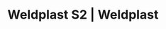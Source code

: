 ---
Link: "file:/Users/vinayakpatel/Downloads/www.weldplast.cz/weldplast-s228"
product_name: "WELDPLAST S2230 V / 3000 W, TPO, včetně boxu"
product_id: "Obj. číslo:136.602"
title: "Weldplast S2 | Weldplast"
product_desc: "Leister WELDPLAST S2 je ruční extrudér s digitální regulací. Jeho vnější design splňuje nejvyšší nároky na funkčnost. Speciální verze Leister S2 TPO svařuje kromě PE/PP i TPO.Nízká hlučnost, výkonná převodovkaMožnost přívodu drátu z pravé nebo levé stranyVolně nastavitelná rukojeťBezuhlíkové dmychadloSvařovací botka otočná o 360°Speciální verze pro svařování TPOOchrana motoru před spuštěním za studenaMožnost samostatně nastavit teplotu předehřevu a teplotu plastu"
product_specs: "Značka konformity, Značka schválení, Třída ochrany I, NapětíV~230, PříkonW3000, FrekvenceHz50 / 60, Rozměry (D x Š x V)mm450 x 98 x 260 (bez svařovací botky), Hmotnostkg5,8 (bez kabelu), Svařovací drát (ø)mm3 nebo 4, Výtlak (HDPE ø 4)kg/h																								PE 1,0 - 2,3																								PP 0,9 - 2,0																							, Výtlak (HDPE ø 3)kg/h																								PE 0,6 - 1,3																								PP 0,5 - 1,2																							, Materiál																								TPO, FPO, PE-HD, PE-LD, PP																								Další materiály na vyžádání																							"
product_downloads: "KATALOG DESKOVÝCH MATERIÁLŮ																								stáhnout																								, WELDPLAST S2 - manuál SK																								stáhnout																								, Svařovací botky - WELDPLAST S2, PVC, S4, S6																								stáhnout																								, WELDPLAST S2, PVC, TPO - manuál CZ																								stáhnout																								, WELDPLAST S2 - produktový list																								stáhnout																								, Příslušenství (botky) - FUSION 2/3/3C, WELDPLAST S2																								stáhnout																								"
href: "https://www.weldplast.cz/files/katalog-deskovych-materialu-cz.pdf, https://www.weldplast.cz/files/katalog-deskovych-materialu-cz.pdf, https://www.weldplast.cz/files/weldplast-s2-manual-sk-copy.pdf, https://www.weldplast.cz/files/weldplast-s2-manual-sk-copy.pdf, https://www.weldplast.cz/files/prehled-botek-weldplast-s2pvc-s4-s62.pdf, https://www.weldplast.cz/files/prehled-botek-weldplast-s2pvc-s4-s62.pdf, https://www.weldplast.cz/files/1293-weldplast-s2-pvc-tpo-manual-cz.pdf, https://www.weldplast.cz/files/1293-weldplast-s2-pvc-tpo-manual-cz.pdf, https://www.weldplast.cz/files/weldplast-s2-pvc-tpo-produktovy-list-leister.pdf, https://www.weldplast.cz/files/weldplast-s2-pvc-tpo-produktovy-list-leister.pdf, https://www.weldplast.cz/files/718-prehled-botek-fusion-2-3-3c-weldplast-s21.pdf, https://www.weldplast.cz/files/718-prehled-botek-fusion-2-3-3c-weldplast-s21.pdf"
accessories: "Pouzdro izolační, WELDPLAST S1/S2Svařovací botka, PVC, V-svar 8/10 mm a X-svar 15/20 mm, EASvařovací botka, rohový svar vnitřní 20 mm, IASvařovací botka, rohový svar vnitřní 14 mm, IASvařovací botka, rohový svar vnější 15 mm, IASvařovací botka, rohový svar vnější 10 mm, IASvařovací botka, rohový svar vnější 8 mm, IASvařovací botka, přeplátovací svar 35 mm, IASvařovací botka, přeplátovací svar 30 mm, IASvařovací botka, přeplátovací svar 25 mm, IASvařovací botka, V-svar 30 mm, IASvařovací botka, V-svar 25 mm, IASvařovací botka, V-svar 20 mm a X-svar 35-40 mm, IASvařovací botka, V-svar 15 mm a X-svar 30 mm, IASvařovací botka, V-svar 12 mm a X-svar 25 mm, IASvařovací botka, V-svar 8/10 mm a X-svar 16 mm, IASvařovací botka, V-svar 5/6 mm a X-svar 10/12 mm, IASvařovací botka, K-svar 30 mm, IASvařovací botka, K-svar 25 mm, IASvařovací botka, K-svar 20 mm, IASvařovací botka, K-svar 15 mm, IASvařovací botka, K-svar, 5/6 mm, IASvařovací botka, K-svar, 8/10 mm, IAAdaptér úhlový 90°, WELDPLAST S3Adaptér úhlový 45°, WELDPLAST S3, WELDPLAST S6230 V / 5300 W, 32A-5P, včetně boxuFUSION 1230 V, včetně boxu"
similar_products: "WELDPLAST S6230 V / 5300 W, 32A-5P, včetně boxuFUSION 1230 V, včetně boxu"
---